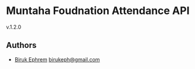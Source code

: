# Muntaha Foudnation Attendance API
v.1.2.0

## Authors
- [Biruk Ephrem](https://github.com/burka9) <birukeph@gmail.com>
